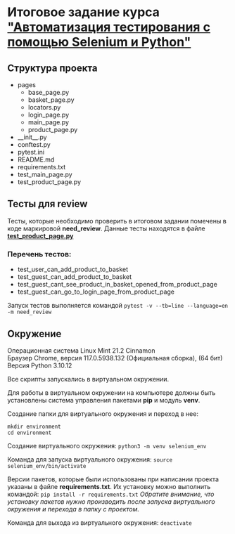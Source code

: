 # Итоговое задание курса ["Автоматизация тестирования с помощью Selenium и Python"](https://stepik.org/lesson/201964/step/14?unit=176022)

## Структура проекта

- pages
  - base_page.py
  - basket_page.py
  - locators.py
  - login_page.py
  - main_page.py
  - product_page.py
- \_\_init\_\_.py
- conftest.py
- pytest.ini
- README.md
- requirements.txt
- test_main_page.py
- test_product_page.py

## Тесты для review

Тесты, которые необходимо проверить в итоговом задании помечены в коде маркировой **need_review**. Данные тесты находятся в файле [**test_product_page.py**](https://github.com/Marina5891/stepik_auto-tests_course_module_4/blob/main/test_product_page.py)

### Перечень тестов:

- test_user_can_add_product_to_basket
- test_guest_can_add_product_to_basket
- test_guest_cant_see_product_in_basket_opened_from_product_page
- test_guest_can_go_to_login_page_from_product_page

Запуск тестов выполняется командой `pytest -v --tb=line --language=en -m need_review`

## Окружение

Операционная система Linux Mint 21.2 Cinnamon  
Браузер Chrome, версия 117.0.5938.132 (Официальная сборка), (64 бит)  
Версия Python 3.10.12

Все скрипты запускались в виртуальном окружении.

Для работы в виртуальном окружении на компьютере должны быть установлены система управления пакетами **pip** и модуль **venv**.

Создание папки для виртуального окружения и переход в нее:

```
mkdir environment
cd environment
```

Создание виртуального окружения:
`python3 -m venv selenium_env`

Команда для запуска виртуального окружения:
`source selenium_env/bin/activate`

Версии пакетов, которые были использованы при написании проекта указаны в файле **requirements.txt**. Их установку можно выполнить командой:
`pip install -r requirements.txt`
_Обратите внимание, что установку пакетов нужно производить после запуска виртуального окружения и перехода в папку с проектом._

Команда для выхода из виртуального окружения:
`deactivate`
